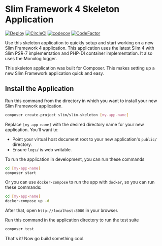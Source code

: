 # Slim Framework 4 Skeleton Application

[![Deploy](https://www.herokucdn.com/deploy/button.svg)](https://heroku.com/deploy)
[![CircleCI](https://circleci.com/gh/hjemmel/todo-api-php.svg?style=svg)](https://circleci.com/gh/hjemmel/todo-api-php)
[![codecov](https://codecov.io/gh/hjemmel/todo-api-php/branch/master/graph/badge.svg)](https://codecov.io/gh/hjemmel/todo-api-php)
[![CodeFactor](https://www.codefactor.io/repository/github/hjemmel/todo-api-php/badge/master)](https://www.codefactor.io/repository/github/hjemmel/todo-api-php/overview/master)

Use this skeleton application to quickly setup and start working on a new Slim Framework 4 application. This application uses the latest Slim 4 with Slim PSR-7 implementation and PHP-DI container implementation. It also uses the Monolog logger.

This skeleton application was built for Composer. This makes setting up a new Slim Framework application quick and easy.

## Install the Application

Run this command from the directory in which you want to install your new Slim Framework application.

```bash
composer create-project slim/slim-skeleton [my-app-name]
```

Replace `[my-app-name]` with the desired directory name for your new application. You'll want to:

* Point your virtual host document root to your new application's `public/` directory.
* Ensure `logs/` is web writable.

To run the application in development, you can run these commands 

```bash
cd [my-app-name]
composer start
```

Or you can use `docker-compose` to run the app with `docker`, so you can run these commands:
```bash
cd [my-app-name]
docker-compose up -d
```
After that, open `http://localhost:8080` in your browser.

Run this command in the application directory to run the test suite

```bash
composer test
```

That's it! Now go build something cool.
